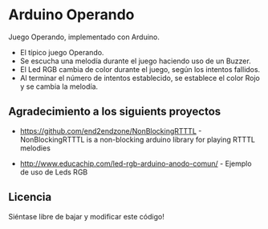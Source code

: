# Arduino Operando

Juego Operando, implementado con Arduino.

* El típico juego Operando.
* Se escucha una melodía durante el juego haciendo uso de un Buzzer.
* El Led RGB cambia de color durante el juego, según los intentos fallidos.
* Al terminar el número de intentos establecido, se establece el color Rojo y se cambia la melodía.


## Agradecimiento a los siguients proyectos

* https://github.com/end2endzone/NonBlockingRTTTL - 
NonBlockingRTTTL is a non-blocking arduino library for playing RTTTL melodies

* http://www.educachip.com/led-rgb-arduino-anodo-comun/ - Ejemplo de uso de Leds RGB


## Licencia

Siéntase libre de bajar y modificar este código!
